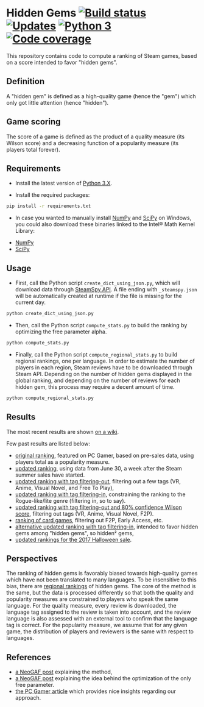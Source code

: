 # Hidden Gems [![Build status][Build image]][Build] [![Updates][Dependency image]][PyUp] [![Python 3][Python3 image]][PyUp] [![Code coverage][Codecov image]][Codecov]

  [Build]: https://travis-ci.org/woctezuma/hidden-gems
  [Build image]: https://travis-ci.org/woctezuma/hidden-gems.svg?branch=master

  [PyUp]: https://pyup.io/repos/github/woctezuma/hidden-gems/
  [Dependency image]: https://pyup.io/repos/github/woctezuma/hidden-gems/shield.svg
  [Python3 image]: https://pyup.io/repos/github/woctezuma/hidden-gems/python-3-shield.svg

  [Codecov]: https://codecov.io/gh/woctezuma/hidden-gems
  [Codecov image]: https://codecov.io/gh/woctezuma/hidden-gems/branch/master/graph/badge.svg

This repository contains code to compute a ranking of Steam games, based on a score intended to favor "hidden gems".

## Definition ##

A "hidden gem" is defined as a high-quality game (hence the "gem") which only got little attention (hence "hidden").

## Game scoring ##

The score of a game is defined as the product of a quality measure (its Wilson score) and a decreasing function of a popularity measure (its players total forever).

## Requirements ##

- Install the latest version of [Python 3.X](https://www.python.org/downloads/).

- Install the required packages:

```bash
pip install -r requirements.txt
```

- In case you wanted to manually install [NumPy](http://www.numpy.org/) and [SciPy](https://www.scipy.org/) on Windows, 
you could also download these binaries linked to the Intel® Math Kernel Library:
* [NumPy](http://www.lfd.uci.edu/~gohlke/pythonlibs/#numpy)
* [SciPy](http://www.lfd.uci.edu/~gohlke/pythonlibs/#scipy)

## Usage ##

- First, call the Python script `create_dict_using_json.py`, which will download data through [SteamSpy API](https://steamspy.com/api.php).
A file ending with `_steamspy.json` will be automatically created at runtime if the file is missing for the current day.

```bash
python create_dict_using_json.py
```

- Then, call the Python script `compute_stats.py` to build the ranking by optimizing the free parameter alpha.

```bash
python compute_stats.py
```

- Finally, call the Python script `compute_regional_stats.py` to build regional rankings, one per language. In order to 
estimate the number of players in each region, Steam reviews have to be downloaded through Steam API. Depending on the 
number of hidden gems displayed in the global ranking, and depending on the number of reviews for each hidden gem, this
process may require a decent amount of time. 

```bash
python compute_regional_stats.py
```

## Results ##

The most recent results are shown [on a wiki](https://github.com/woctezuma/Steam-Bayesian-Average/wiki).

Few past results are listed below:
* [original ranking](https://gist.github.com/woctezuma/9cea3a93fd5cba2f1b876864a0dc8854), featured on PC Gamer, based on pre-sales data, using players total as a popularity measure.
* [updated ranking](https://gist.github.com/woctezuma/9e3005006361dbd09b7f5b416b5e6869), using data from June 30, a week after the Steam summer sales have started.
* [updated ranking with tag filtering-out](https://gist.github.com/woctezuma/ed649b5ffe4d1c3d0699ddef9bec34c9), filtering out a few tags (VR, Anime, Visual Novel, and Free To Play),
* [updated ranking with tag filtering-in](https://gist.github.com/woctezuma/b3081eff4f1e215c3deb1e1f3b707eff), constraining the ranking to the Rogue-like/lite genre (filtering in, so to say).
* [updated ranking with tag filtering-out and 80% confidence Wilson score](https://gist.github.com/woctezuma/20c4b30dce9ca82d3efa9b944ab92932), filtering out tags (VR, Anime, Visual Novel, F2P).
* [ranking of card games](https://gist.github.com/woctezuma/3ef6465180e3d28e9167bce03507b721), filtering out F2P, Early Access, etc.
* [alternative updated ranking with tag filtering-in](https://gist.github.com/woctezuma/fd2fc2b766e7e94605e4be5cf7de03ad), intended to favor hidden gems among "hidden gems", so hidden² gems,
* [updated rankings for the 2017 Halloween sale](https://gist.github.com/woctezuma/b5954f2d31989fdaf71eef53027f3cac).

## Perspectives ##

The ranking of hidden gems is favorably biased towards high-quality games which have not been translated to many languages. To be insensitive to this bias, there are [regional rankings](https://github.com/woctezuma/steam-reviews/tree/master/regional_rankings) of hidden gems. The core of the method is the same, but the data is processed differently so that both the quality and popularity measures are constrained to players who speak the same language. For the quality measure, every review is downloaded, the language tag assigned to the review is taken into account, and the review language is also assessed with an external tool to confirm that the language tag is correct. For the popularity measure, we assume that for any given game, the distribution of players and reviewers is the same with respect to languages. 

## References ##
* [a NeoGAF post](http://www.neogaf.com/forum/showpost.php?p=241218621&postcount=5840) explaining the method,
* [a NeoGAF post](http://www.neogaf.com/forum/showpost.php?p=241224894&postcount=5869) explaining the idea behind the optimization of the only free parameter.
* [the PC Gamer article](http://www.pcgamer.com/this-algorithm-picks-out-steams-best-hidden-gems/) which provides nice insights regarding our approach.

